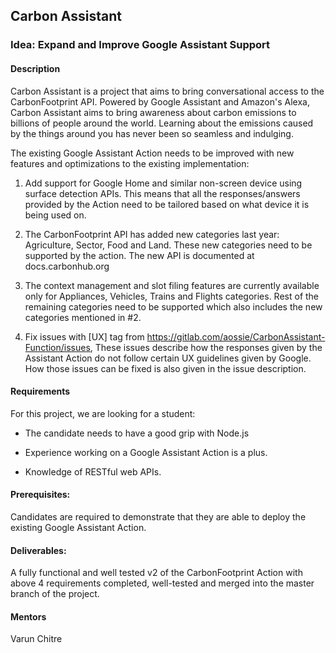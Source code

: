 
## Carbon Assistant

### Idea: Expand and Improve Google Assistant Support

#### Description

Carbon Assistant is a project that aims to bring conversational access to the CarbonFootprint API. Powered by Google Assistant and Amazon's Alexa, Carbon Assistant aims to bring awareness about carbon emissions to billions of people around the world. Learning about the emissions caused by the things around you has never been so seamless and indulging.

The existing Google Assistant Action needs to be improved with new features and optimizations to the existing implementation:

1. Add support for Google Home and similar non-screen device using surface detection APIs. This means that all the responses/answers provided by the Action need to be tailored based on what device it is being used on.

2. The CarbonFootprint API has added new categories last year: Agriculture, Sector, Food  and Land. These new categories need to be supported by the action. The new API is  documented at docs.carbonhub.org

3. The context management and slot filing features are currently available only for Appliances, Vehicles, Trains and Flights categories. Rest of the remaining categories need to be supported which also includes the new categories mentioned in #2.

4. Fix issues with [UX] tag from https://gitlab.com/aossie/CarbonAssistant-Function/issues, These issues describe how the responses given by the Assistant Action do not follow certain UX guidelines given by Google. How those issues can be fixed is also given in the issue description.


#### Requirements

For this project, we are looking for a student:

- The candidate needs to have a good grip with Node.js 

- Experience working on a Google Assistant Action is a plus.

- Knowledge of RESTful web APIs.

#### Prerequisites:

Candidates are required to demonstrate that they are able to deploy the existing Google Assistant Action.

#### Deliverables:

A fully functional and well tested v2 of the CarbonFootprint Action with above 4 requirements completed, well-tested and merged into the master branch of the project.

#### Mentors

Varun Chitre






